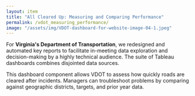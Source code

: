 ```yaml
---
layout: item
title: "All Cleared Up: Measuring and Comparing Performance"
permalink: /vdot_measuring_performance/
image: "/assets/img/VDOT-dashboard-for-website-image-04-1.jpeg"
---
```

For **Virginia's Department of Transportation**, we redesigned and automated key reports to facilitate in-meeting data exploration and decision-making by a highly technical audience. The suite of Tableau dashboards combines disjointed data sources.

This dashboard component allows VDOT to assess how quickly roads are cleared after incidents. Managers can troubleshoot problems by comparing against geographic districts, targets, and prior year data.